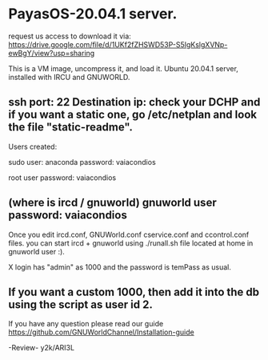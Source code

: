 # PayasOS-20.04.1 server.

request us access to download it
via: https://drive.google.com/file/d/1UKf2fZHSWD53P-S5IgKslgXVNp-ewBgY/view?usp=sharing

This is a VM image, uncompress it, and load it.
Ubuntu 20.04.1 server, installed with IRCU and GNUWORLD.

ssh port: 22
Destination ip: check your DCHP and if you want
a static one, go /etc/netplan and look the file
"static-readme".
------------------------------------------
Users created: 

sudo user: anaconda
password: vaiacondios

root user
password: vaiacondios

(where is ircd / gnuworld)
gnuworld user
password: vaiacondios
------------------------------------------
Once you edit ircd.conf, GNUWorld.conf
cservice.conf and ccontrol.conf files.
you can start ircd + gnuworld using
./runall.sh file located at home in
gnuworld user :).

X login has "admin" as 1000 and the password
is temPass as usual.

If you want a custom 1000, then add it into the db
using the script as user id 2. 
------------------------------------------

If you have any question please read our guide
https://github.com/GNUWorldChannel/Installation-guide

-Review- y2k/ARI3L
